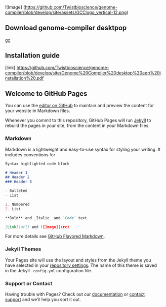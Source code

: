 
![Image] (https://github.com/Twistbioscience/genome-compiler/blob/develop/site/assets/GCClogo_vertical-12.png)

## Download genome-compiler desktpop 
<a href='https://github.com/Twistbioscience/genome-compiler/blob/develop/site/GenomeCompiler.air'>gc</a>

## Installation guide
[link] https://github.com/Twistbioscience/genome-compiler/blob/develop/site/Genome%20Compiler%20desktop%20app%20installation%20.pdf

## Welcome to GitHub Pages

You can use the [editor on GitHub](https://github.com/Twistbioscience/genome-compiler/edit/develop/README.md) to maintain and preview the content for your website in Markdown files.

Whenever you commit to this repository, GitHub Pages will run [Jekyll](https://jekyllrb.com/) to rebuild the pages in your site, from the content in your Markdown files.

### Markdown

Markdown is a lightweight and easy-to-use syntax for styling your writing. It includes conventions for

```markdown
Syntax highlighted code block

# Header 1
## Header 2
### Header 3

- Bulleted
- List

1. Numbered
2. List

**Bold** and _Italic_ and `Code` text

[Link](url) and ![Image](src)
```

For more details see [GitHub Flavored Markdown](https://guides.github.com/features/mastering-markdown/).

### Jekyll Themes

Your Pages site will use the layout and styles from the Jekyll theme you have selected in your [repository settings](https://github.com/Twistbioscience/genome-compiler/settings). The name of this theme is saved in the Jekyll `_config.yml` configuration file.

### Support or Contact

Having trouble with Pages? Check out our [documentation](https://docs.github.com/categories/github-pages-basics/) or [contact support](https://support.github.com/contact) and we’ll help you sort it out.
